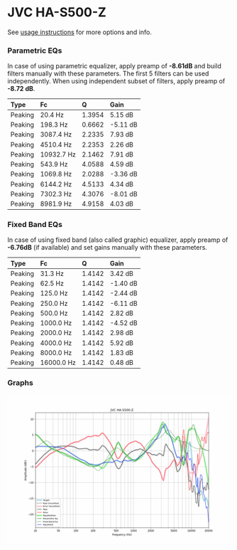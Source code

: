 # JVC HA-S500-Z
See [usage instructions](https://github.com/jaakkopasanen/AutoEq#usage) for more options and info.

### Parametric EQs
In case of using parametric equalizer, apply preamp of **-8.61dB** and build filters manually
with these parameters. The first 5 filters can be used independently.
When using independent subset of filters, apply preamp of **-8.72 dB**.

| Type    | Fc         |      Q | Gain     |
|:--------|:-----------|:-------|:---------|
| Peaking | 20.4 Hz    | 1.3954 | 5.15 dB  |
| Peaking | 198.3 Hz   | 0.6662 | -5.11 dB |
| Peaking | 3087.4 Hz  | 2.2335 | 7.93 dB  |
| Peaking | 4510.4 Hz  | 2.2353 | 2.26 dB  |
| Peaking | 10932.7 Hz | 2.1462 | 7.91 dB  |
| Peaking | 543.9 Hz   | 4.0588 | 4.59 dB  |
| Peaking | 1069.8 Hz  | 2.0288 | -3.36 dB |
| Peaking | 6144.2 Hz  | 4.5133 | 4.34 dB  |
| Peaking | 7302.3 Hz  | 4.3076 | -8.01 dB |
| Peaking | 8981.9 Hz  | 4.9158 | 4.03 dB  |

### Fixed Band EQs
In case of using fixed band (also called graphic) equalizer, apply preamp of **-6.76dB**
(if available) and set gains manually with these parameters.

| Type    | Fc         |      Q | Gain     |
|:--------|:-----------|:-------|:---------|
| Peaking | 31.3 Hz    | 1.4142 | 3.42 dB  |
| Peaking | 62.5 Hz    | 1.4142 | -1.40 dB |
| Peaking | 125.0 Hz   | 1.4142 | -2.44 dB |
| Peaking | 250.0 Hz   | 1.4142 | -6.11 dB |
| Peaking | 500.0 Hz   | 1.4142 | 2.82 dB  |
| Peaking | 1000.0 Hz  | 1.4142 | -4.52 dB |
| Peaking | 2000.0 Hz  | 1.4142 | 2.98 dB  |
| Peaking | 4000.0 Hz  | 1.4142 | 5.92 dB  |
| Peaking | 8000.0 Hz  | 1.4142 | 1.83 dB  |
| Peaking | 16000.0 Hz | 1.4142 | 0.48 dB  |

### Graphs
![](./JVC%20HA-S500-Z.png)